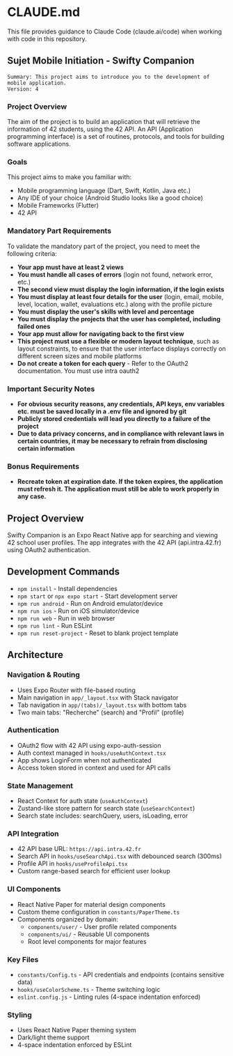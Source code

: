 # CLAUDE.md

This file provides guidance to Claude Code (claude.ai/code) when working with code in this repository.

## Sujet Mobile Initiation - Swifty Companion

```
Summary: This project aims to introduce you to the development of mobile application.
Version: 4
```

### Project Overview

The aim of the project is to build an application that will retrieve the information of 42 students, using the 42 API. An API (Application programming interface) is a set of routines, protocols, and tools for building software applications.

### Goals

This project aims to make you familiar with:
- Mobile programming language (Dart, Swift, Kotlin, Java etc.)
- Any IDE of your choice (Android Studio looks like a good choice)
- Mobile Frameworks (Flutter)
- 42 API

### Mandatory Part Requirements

To validate the mandatory part of the project, you need to meet the following criteria:

- **Your app must have at least 2 views**
- **You must handle all cases of errors** (login not found, network error, etc.)
- **The second view must display the login information, if the login exists**
- **You must display at least four details for the user** (login, email, mobile, level, location, wallet, evaluations etc.) along with the profile picture
- **You must display the user's skills with level and percentage**
- **You must display the projects that the user has completed, including failed ones**
- **Your app must allow for navigating back to the first view**
- **This project must use a flexible or modern layout technique**, such as layout constraints, to ensure that the user interface displays correctly on different screen sizes and mobile platforms
- **Do not create a token for each query** - Refer to the OAuth2 documentation. You must use intra oauth2

### Important Security Notes

- **For obvious security reasons, any credentials, API keys, env variables etc. must be saved locally in a .env file and ignored by git**
- **Publicly stored credentials will lead you directly to a failure of the project**
- **Due to data privacy concerns, and in compliance with relevant laws in certain countries, it may be necessary to refrain from disclosing certain information**

### Bonus Requirements

- **Recreate token at expiration date. If the token expires, the application must refresh it. The application must still be able to work properly in any case.**

## Project Overview

Swifty Companion is an Expo React Native app for searching and viewing 42 school user profiles. The app integrates with the 42 API (api.intra.42.fr) using OAuth2 authentication.

## Development Commands

- `npm install` - Install dependencies
- `npm start` or `npx expo start` - Start development server
- `npm run android` - Run on Android emulator/device
- `npm run ios` - Run on iOS simulator/device
- `npm run web` - Run in web browser
- `npm run lint` - Run ESLint
- `npm run reset-project` - Reset to blank project template

## Architecture

### Navigation & Routing
- Uses Expo Router with file-based routing
- Main navigation in `app/_layout.tsx` with Stack navigator
- Tab navigation in `app/(tabs)/_layout.tsx` with bottom tabs
- Two main tabs: "Recherche" (search) and "Profil" (profile)

### Authentication
- OAuth2 flow with 42 API using expo-auth-session
- Auth context managed in `hooks/useAuthContext.tsx`
- App shows LoginForm when not authenticated
- Access token stored in context and used for API calls

### State Management
- React Context for auth state (`useAuthContext`)
- Zustand-like store pattern for search state (`useSearchContext`)
- Search state includes: searchQuery, users, isLoading, error

### API Integration
- 42 API base URL: `https://api.intra.42.fr`
- Search API in `hooks/useSearchApi.tsx` with debounced search (300ms)
- Profile API in `hooks/useProfileApi.tsx`
- Custom range-based search for efficient user lookup

### UI Components
- React Native Paper for material design components
- Custom theme configuration in `constants/PaperTheme.ts`
- Components organized by domain:
  - `components/user/` - User profile related components
  - `components/ui/` - Reusable UI components
  - Root level components for major features

### Key Files
- `constants/Config.ts` - API credentials and endpoints (contains sensitive data)
- `hooks/useColorScheme.ts` - Theme switching logic
- `eslint.config.js` - Linting rules (4-space indentation enforced)

### Styling
- Uses React Native Paper theming system
- Dark/light theme support
- 4-space indentation enforced by ESLint